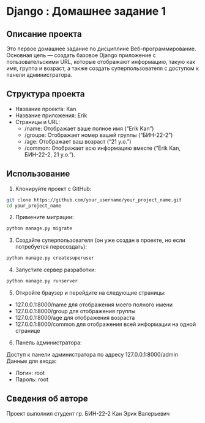 # Django : Домашнее задание 1

## Описание проекта

Это первое домашнее задание по дисциплине Веб-программирование. Основная цель — создать базовое Django приложение с пользовательскими URL, которые отображают информацию, такую как имя, группа и возраст, а также создать суперпользователя с доступом к панели администратора.

## Структура проекта

- Название проекта: Kan
- Название приложения: Erik
- Страницы и URL:
    - /name: Отображает ваше полное имя (“Erik Kan”)
	- /groupe: Отображает номер вашей группы (“БИН-22-2”)
	- /age: Отображает ваш возраст (“21 y.o.”)
	- /common: Отображает всю информацию вместе (“Erik Kan, БИН-22-2, 21 y.o.”).

## Использование
1. Клонируйте проект с GitHub:

```bash
git clone https://github.com/your_username/your_project_name.git
cd your_project_name
```
2. Примените миграции:
```bash
python manage.py migrate
```
3. Создайте суперпользователя (он уже создан в проекте, но если потребуется пересоздать):
```bash
python manage.py createsuperuser
```

4. Запустите сервер разработки:
```bash
python manage.py runserver
```
5. Откройте браузер и перейдите на следующие страницы:
- 127.0.0.1:8000/name для отображения моего полного имени
- 127.0.0.1:8000/group для отображения группы
- 127.0.0.1:8000/age для отображения возраста
- 127.0.0.1:8000/common для отображения всей информации на одной странице

6. Панель администратора:

Доступ к панели администратора по адресу 127.0.0.1:8000/admin
Данные для входа:
- Логин: root
- Пароль: root

## Сведения об авторе
Проект выполнил студент гр. БИН-22-2 Кан Эрик Валерьевич

